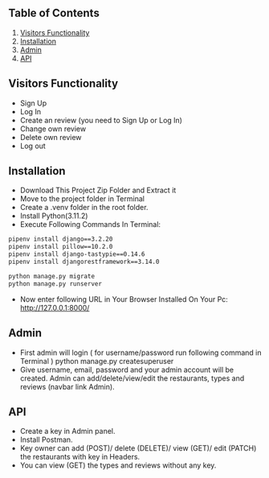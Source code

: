 ## Table of Contents
1. [Visitors Functionality](#visitors-functionality)
2. [Installation](#installation)
3. [Admin](#admin)
4. [API](#api)

## Visitors Functionality
* Sign Up
* Log In
*	Create an review (you need to Sign Up or Log In)
*	Change own review
*	Delete own review
*	Log out
## Installation
*	Download This Project Zip Folder and Extract it
*	Move to the project folder in Terminal
*	Create a .venv folder in the root folder.
*	Install Python(3.11.2)
*	Execute Following Commands In Terminal:
```bash
pipenv install django==3.2.20
pipenv install pillow==10.2.0
pipenv install django-tastypie==0.14.6
pipenv install djangorestframework==3.14.0
```
```bash
python manage.py migrate
python manage.py runserver
```
*	Now enter following URL in Your Browser Installed On Your Pc:
http://127.0.0.1:8000/
## Admin
*	First admin will login ( for username/password run following command in Terminal )
python manage.py createsuperuser
*	Give username, email, password and your admin account will be created.
Admin can add/delete/view/edit the restaurants, types and reviews (navbar link Admin).

## API
*	Create a key in Admin panel.
*	Install Postman.
*	Key owner can add (POST)/ delete (DELETE)/ view (GET)/ edit (PATCH) the restaurants with key in Headers.
*	You can view (GET) the types and reviews without any key.

